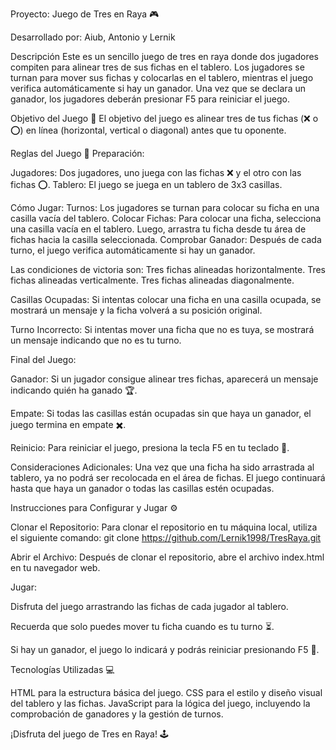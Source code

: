 Proyecto: Juego de Tres en Raya 🎮

Desarrollado por: Aiub, Antonio y Lernik

Descripción
Este es un sencillo juego de tres en raya donde dos jugadores compiten para alinear tres de sus fichas en el tablero. Los jugadores se turnan para mover sus fichas y colocarlas en el tablero, mientras el juego verifica automáticamente si hay un ganador. Una vez que se declara un ganador, los jugadores deberán presionar F5 para reiniciar el juego.

Objetivo del Juego 🎯
El objetivo del juego es alinear tres de tus fichas (❌ o ⭕) en línea (horizontal, vertical o diagonal) antes que tu oponente.

Reglas del Juego 📜
Preparación:

Jugadores: Dos jugadores, uno juega con las fichas ❌ y el otro con las fichas ⭕.
Tablero: El juego se juega en un tablero de 3x3 casillas.

Cómo Jugar:
Turnos: Los jugadores se turnan para colocar su ficha en una casilla vacía del tablero.
Colocar Fichas: Para colocar una ficha, selecciona una casilla vacía en el tablero. Luego, arrastra tu ficha desde tu área de fichas hacia la casilla seleccionada.
Comprobar Ganador: Después de cada turno, el juego verifica automáticamente si hay un ganador.

Las condiciones de victoria son:
Tres fichas alineadas horizontalmente.
Tres fichas alineadas verticalmente.
Tres fichas alineadas diagonalmente.

Casillas Ocupadas: Si intentas colocar una ficha en una casilla ocupada, se mostrará un mensaje y la ficha volverá a su posición original.

Turno Incorrecto: Si intentas mover una ficha que no es tuya, se mostrará un mensaje indicando que no es tu turno.

Final del Juego:

Ganador: Si un jugador consigue alinear tres fichas, aparecerá un mensaje indicando quién ha ganado 🏆.

Empate: Si todas las casillas están ocupadas sin que haya un ganador, el juego termina en empate ✖️.

Reinicio: Para reiniciar el juego, presiona la tecla F5 en tu teclado 🔄.

Consideraciones Adicionales:
Una vez que una ficha ha sido arrastrada al tablero, ya no podrá ser recolocada en el área de fichas.
El juego continuará hasta que haya un ganador o todas las casillas estén ocupadas.

Instrucciones para Configurar y Jugar ⚙️

Clonar el Repositorio: Para clonar el repositorio en tu máquina local, utiliza el siguiente comando:
git clone https://github.com/Lernik1998/TresRaya.git

Abrir el Archivo: Después de clonar el repositorio, abre el archivo index.html en tu navegador web.

Jugar:

Disfruta del juego arrastrando las fichas de cada jugador al tablero.

Recuerda que solo puedes mover tu ficha cuando es tu turno ⏳.

Si hay un ganador, el juego lo indicará y podrás reiniciar presionando F5 🔄.

Tecnologías Utilizadas 💻

HTML para la estructura básica del juego.
CSS para el estilo y diseño visual del tablero y las fichas.
JavaScript para la lógica del juego, incluyendo la comprobación de ganadores y la gestión de turnos.

¡Disfruta del juego de Tres en Raya! 🕹️